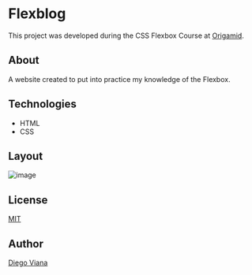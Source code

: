 # Flexblog

This project was developed during the CSS Flexbox Course at [Origamid](https://www.origamid.com/curso/css-flexbox/).

## About

A website created to put into practice my knowledge of the Flexbox.

## Technologies
- HTML
- CSS

## Layout

![image](https://user-images.githubusercontent.com/92064022/167434023-29ea57a5-6431-4085-958e-1aacfa199591.png)

## License
[MIT](https://github.com/diegovianaf/orig-flexblog/blob/main/LICENSE)

## Author

[Diego Viana](https://github.com/diegovianaf)
